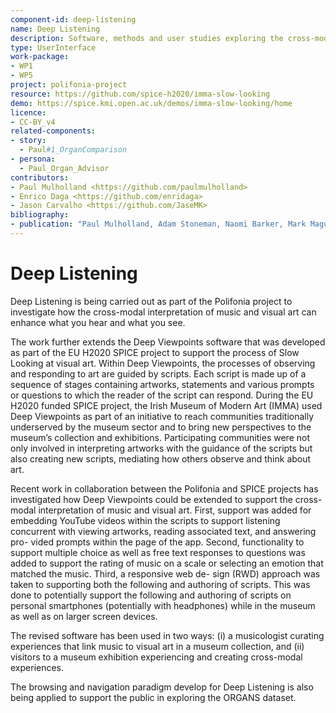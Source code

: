 ```yaml
---
component-id: deep-listening
name: Deep Listening
description: Software, methods and user studies exploring the cross-modal interpretation of music and visual art 
type: UserInterface
work-package:
- WP1
- WP5
project: polifonia-project
resource: https://github.com/spice-h2020/imma-slow-looking
demo: https://spice.kmi.open.ac.uk/demos/imma-slow-looking/home
licence:
- CC-BY_v4
related-components:
- story:
  - Paul#1_OrganComparison
- persona:
  - Paul_Organ_Advisor
contributors:
- Paul Mulholland <https://github.com/paulmulholland>
- Enrico Daga <https://github.com/enridaga>
- Jason Carvalho <https://github.com/JaseMK>
bibliography:
- publication: "Paul Mulholland, Adam Stoneman, Naomi Barker, Mark Maguire, Jason Carvalho, Enrico Daga, and Paul Warren. 2023. The Sound of Paintings: Using Citizen Curation to Explore the Cross-Modal Personalization of Mu- seum Experiences. In UMAP ’23 Adjunct: Adjunct Proceedings of the 31st ACM Conference on User Modeling, Adaptation and Personalization (UMAP ’23 Adjunct), June 26–29, 2023, Limassol, Cyprus. ACM, New York, NY, USA, 11 pages. https://doi.org/10.1145/3563359.3596662"
--- 
```


# Deep Listening

Deep Listening is being carried out as part of the Polifonia project to investigate how the cross-modal interpretation of music and visual art can enhance what you hear and what you see. 

The work further extends the Deep Viewpoints software that was developed as part of the EU H2020 SPICE project to support the process of Slow Looking at visual art. Within Deep Viewpoints, the processes of observing and responding to art are guided by scripts. Each script is made up of a sequence of stages containing artworks, statements and various prompts or questions to which the reader of the script can respond. During the EU H2020 funded SPICE project, the Irish Museum of Modern Art (IMMA) used Deep Viewpoints as part of an initiative to reach communities traditionally underserved by the museum sector and to bring new perspectives to the museum’s collection and exhibitions. Participating communities were not only involved in interpreting artworks with the guidance of the scripts but also creating new scripts, mediating how others observe and think about art.

Recent work in collaboration between the Polifonia and SPICE projects has investigated how Deep Viewpoints could be extended to support the cross-modal interpretation of music and visual art. First, support was added for embedding YouTube videos within the scripts to support listening concurrent with viewing artworks, reading associated text, and answering pro- vided prompts within the page of the app. Second, functionality to support multiple choice as well as free text responses to questions was added to support the rating of music on a scale or selecting an emotion that matched the music. Third, a responsive web de- sign (RWD) approach was taken to supporting both the following and authoring of scripts. This was done to potentially support the following and authoring of scripts on personal smartphones (potentially with headphones) while in the museum as well as on larger screen devices.

The revised software has been used in two ways: (i) a musicologist curating experiences that link music to visual art in a museum collection, and (ii) visitors to a museum exhibition experiencing and creating cross-modal experiences.

The browsing and navigation paradigm develop for Deep Listening is also being applied to support the public in exploring the ORGANS dataset.

